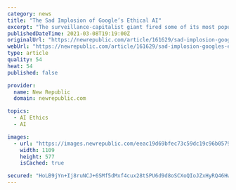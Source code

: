 ```yaml
---
category: news
title: "The Sad Implosion of Google’s Ethical AI"
excerpt: "The surveillance-capitalist giant fired some of its most popular researchers—and revealed its true colors in the process."
publishedDateTime: 2021-03-08T19:19:00Z
originalUrl: "https://newrepublic.com/article/161629/sad-implosion-googles-ethical-ai"
webUrl: "https://newrepublic.com/article/161629/sad-implosion-googles-ethical-ai"
type: article
quality: 54
heat: 54
published: false

provider:
  name: New Republic
  domain: newrepublic.com

topics:
  - AI Ethics
  - AI

images:
  - url: "https://images.newrepublic.com/eeac19d69bfec73c59dc19c96b0579b40641a657.jpeg?w=1109&h=577&crop=faces&fit=crop&fm=jpg"
    width: 1109
    height: 577
    isCached: true

secured: "HoLB9jYn+Ij8ruNCJ+6SMf5dMxf4cux28tSPU6d9d8oSCXoQIoJZxHyRQ46Hw1Wo8KbpIIU21HMzQ6J6Wx0hT6Mih371fEI0tnxWIor9pWz8yNHs4PaNzWRpoXSUWZpWqQgcEaSpMlC2Pshe2SDd4XAteuq9lRfTkqYo/dcz/1YTCiLKmZB57YZCvIOYWcYgKmKphalJ38xIRQG3/Vw1x78ks2ArTJR0VdSZyibEYBtNrEZv0KczEzlhmDsMsnn4cuBqA7KYKkeS1D9o1g1MDm4RJNSpcbVeAmncik0PQiwQr6YrULwzrE9qDTn2F2cFVtgbm8zGJO2O5e6wp9kBbg8fGjFWzp5a5kNN+3gX0is=;LE++YHXF6Tad2uiVz1YDSQ=="
---
```


